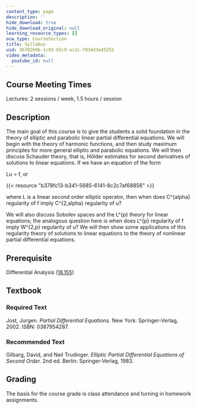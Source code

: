 ```yaml
---
content_type: page
description: ''
hide_download: true
hide_download_original: null
learning_resource_types: []
ocw_type: CourseSection
title: Syllabus
uid: 3b702b0b-1c93-b5c9-ac2c-f834d3e45255
video_metadata:
  youtube_id: null
---
```


Course Meeting Times
--------------------

Lectures: 2 sessions / week, 1.5 hours / session

Description
-----------

The main goal of this course is to give the students a solid foundation in the theory of elliptic and parabolic linear partial differential equations. We will begin with the theory of harmonic functions, and then study maximum principles for more general elliptic and parabolic equations. We will then discuss Schauder theory, that is, Hölder estimates for second derivatives of solutions to linear equations. If we have an equation of the form

Lu = f, or

{{< resource "b378fc13-b341-5685-6141-8c2c7af68856" >}}

where L is a linear second order elliptic operator, then when does C^{alpha} regularity of f imply C^{2,alpha} regularity of u?

We will also discuss Sobolev spaces and the L^{p} theory for linear equations; the analogous question here is when does L^{p} regularity of f imply W^{2,p} regularity of u? We will then show some applications of this regularity theory of solutions to linear equations to the theory of nonlinear partial differential equations.

Prerequisite
------------

Differential Analysis ([18.155](/courses/18-155-differential-analysis-fall-2004))

Textbook
--------

### Required Text

Jost, Jurgen. _Partial Differential Equations._ New York: Springer-Verlag, 2002. ISBN: 0387954287.

### Recommended Text

Gilbarg, David, and Neil Trudinger. _Elliptic Partial Differential Equations of Second Order._ 2nd ed. Berlin: Springer-Verlag, 1983.

Grading
-------

The basis for the course grade is class attendance and turning in homework assignments.